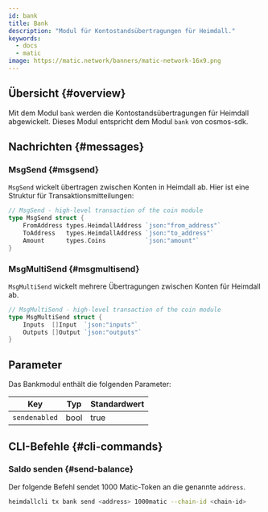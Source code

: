 ```yaml
---
id: bank
title: Bank
description: "Modul für Kontostandsübertragungen für Heimdall."
keywords:
  - docs
  - matic
image: https://matic.network/banners/matic-network-16x9.png
---
```

## Übersicht {#overview}

Mit dem Modul `bank` werden die Kontostandsübertragungen für Heimdall abgewickelt. Dieses Modul entspricht dem Modul `bank` von cosmos-sdk.

## Nachrichten {#messages}

### MsgSend {#msgsend}

`MsgSend` wickelt übertragen zwischen Konten in Heimdall ab. Hier ist eine Struktur für Transaktionsmitteilungen:

```go
// MsgSend - high-level transaction of the coin module
type MsgSend struct {
	FromAddress types.HeimdallAddress `json:"from_address"`
	ToAddress   types.HeimdallAddress `json:"to_address"`
	Amount      types.Coins           `json:"amount"`
}
```

### MsgMultiSend {#msgmultisend}

`MsgMultiSend` wickelt mehrere Übertragungen zwischen Konten für Heimdall ab.

```go
// MsgMultiSend - high-level transaction of the coin module
type MsgMultiSend struct {
	Inputs  []Input  `json:"inputs"`
	Outputs []Output `json:"outputs"`
}
```

## **Parameter**

Das Bankmodul enthält die folgenden Parameter:

| Key | Typ | Standardwert |
|----------------------|--------|------------------|
| `sendenabled` | bool | true |

## CLI-Befehle {#cli-commands}

### Saldo senden {#send-balance}

Der folgende Befehl sendet 1000 Matic-Token an die genannte `address`.

```bash
heimdallcli tx bank send <address> 1000matic --chain-id <chain-id>
```
